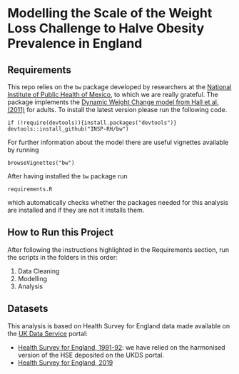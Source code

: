 # Modelling the Scale of the Weight Loss Challenge to Halve Obesity Prevalence in England

## Requirements

This repo relies on the `bw` package developed by researchers at the [National Institute of Public Health of Mexico](https://www.insp.mx/insp-overview.html), to which we are really grateful. The package implements the [Dynamic Weight Change model from Hall et al. (2011)](https://pubmed.ncbi.nlm.nih.gov/21872751/) for adults. To install the latest version please run the following code.

```
if (!require(devtools)){install.packages("devtools")}
devtools::install_github("INSP-RH/bw")
```
For further information about the model there are useful vignettes available by running

```
browseVignettes("bw")
```

After having installed the `bw` package run 

```
requirements.R
```
which automatically checks whether the packages needed for this analysis are installed and if they are not it installs them.

## How to Run this Project

After following the instructions highlighted in the Requirements section, run the scripts in the folders in this order:

1. Data Cleaning
2. Modelling
3. Analysis

## Datasets

This analysis is based on Health Survey for England data made available on the [UK Data Service](https://ukdataservice.ac.uk/) portal:

- [Health Survey for England, 1991-92](https://beta.ukdataservice.ac.uk/datacatalogue/studies/study?id=7025): we have relied on the harmonised version of the HSE deposited on the UKDS portal. 
- [Health Survey for England, 2019](https://beta.ukdataservice.ac.uk/datacatalogue/studies/study?id=8860)

